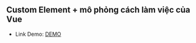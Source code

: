 ## Custom Element + mô phỏng cách làm việc của Vue

- Link Demo: [DEMO](https://buiduong2.github.io/F8-Javascript/lession35/)